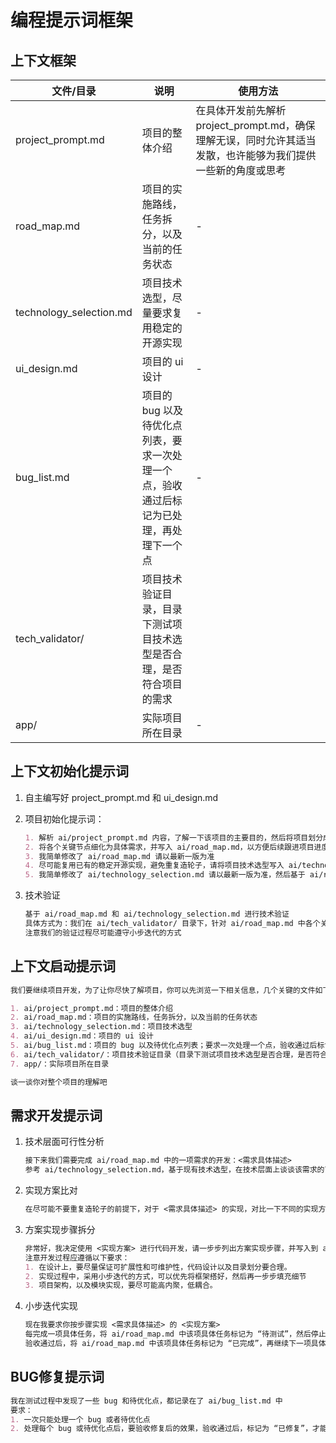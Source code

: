 # 编程提示词框架

## 上下文框架

| 文件/目录 | 说明 | 使用方法 |
|-----------|------|------|
| project_prompt.md | 项目的整体介绍 | 在具体开发前先解析 project_prompt.md，确保理解无误，同时允许其适当发散，也许能够为我们提供一些新的角度或思考 |
| road_map.md | 项目的实施路线，任务拆分，以及当前的任务状态 | - |
| technology_selection.md | 项目技术选型，尽量要求复用稳定的开源实现 | - |
| ui_design.md | 项目的 ui 设计 | - |
| bug_list.md | 项目的 bug 以及待优化点列表，要求一次处理一个点，验收通过后标记为已处理，再处理下一个点 | - |
| tech_validator/ | 项目技术验证目录，目录下测试项目技术选型是否合理，是否符合项目的需求 |  |
| app/ | 实际项目所在目录 | - |

## 上下文初始化提示词

1. 自主编写好 project_prompt.md 和 ui_design.md

2. 项目初始化提示词：

    ```md
    1. 解析 ai/project_prompt.md 内容，了解一下该项目的主要目的，然后将项目划分成几个关键的节点，并给出划分理由
    2. 将各个关键节点细化为具体需求，并写入 ai/road_map.md，以方便后续跟进项目进度，样式不用太复杂，
    3. 我简单修改了 ai/road_map.md 请以最新一版为准
    4. 尽可能复用已有的稳定开源实现，避免重复造轮子，请将项目技术选型写入 ai/technology_selection.md
    5. 我简单修改了 ai/technology_selection.md 请以最新一版为准，然后基于 ai/road_map.md 和 ai/technology_selection.md 细化 ui 设计文档 ai/ui_design.md
    ```

3. 技术验证

    ```md
    基于 ai/road_map.md 和 ai/technology_selection.md 进行技术验证
    具体方式为：我们在 ai/tech_validator/ 目录下，针对 ai/road_map.md 中各个关键节点，创建独立的demo项目，对各个关键节点在技术层面测试可行性
    注意我们的验证过程尽可能遵守小步迭代的方式
    ```

## 上下文启动提示词

```md
我们要继续项目开发，为了让你尽快了解项目，你可以先浏览一下相关信息，几个关键的文件如下

1. ai/project_prompt.md：项目的整体介绍
2. ai/road_map.md：项目的实施路线，任务拆分，以及当前的任务状态
3. ai/technology_selection.md：项目技术选型
4. ai/ui_design.md：项目的 ui 设计
5. ai/bug_list.md：项目的 bug 以及待优化点列表；要求一次处理一个点，验收通过后标记为已处理，再处理下一个点
6. ai/tech_validator/：项目技术验证目录（目录下测试项目技术选型是否合理，是否符合项目的需求）
7. app/：实际项目所在目录

谈一谈你对整个项目的理解吧
```

## 需求开发提示词

1. 技术层面可行性分析

    ```md
    接下来我们需要完成 ai/road_map.md 中的一项需求的开发：<需求具体描述>
    参考 ai/technology_selection.md，基于现有技术选型，在技术层面上谈谈该需求的可行性
    ```

2. 实现方案比对

    ```md
    在尽可能不要重复造轮子的前提下，对于 <需求具体描述> 的实现，对比一下不同的实现方案，看看那种方案更符合项目的需求
    ```

3. 方案实现步骤拆分

    ```md
    非常好，我决定使用 <实现方案> 进行代码开发，请一步步列出方案实现步骤，并写入到 ai/road_map.md 中
    注意开发过程应遵循以下要求：
    1. 在设计上，要尽量保证可扩展性和可维护性，代码设计以及目录划分要合理。
    2. 实现过程中，采用小步迭代的方式，可以优先将框架搭好，然后再一步步填充细节
    3. 项目架构，以及模块实现，要尽可能高内聚，低耦合。
    ```

4. 小步迭代实现

    ```md
    现在我要求你按步骤实现 <需求具体描述> 的 <实现方案>
    每完成一项具体任务，将 ai/road_map.md 中该项具体任务标记为 “待测试”，然后停止下一步动作，等待我的测试验收
    验收通过后，将 ai/road_map.md 中该项具体任务标记为 “已完成”，再继续下一项具体任务
    ```

## BUG修复提示词

```md
我在测试过程中发现了一些 bug 和待优化点，都记录在了 ai/bug_list.md 中
要求：
1. 一次只能处理一个 bug 或者待优化点
2. 处理每个 bug 或待优化点后，要验收修复后的效果，验收通过后，标记为 “已修复”，才能开始处理下一个
```